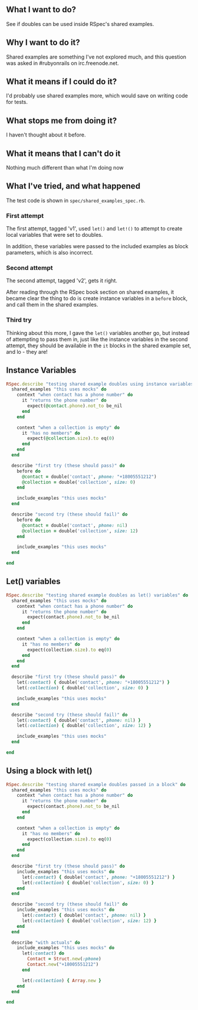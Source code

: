## What I want to do?

See if doubles can be used inside RSpec's shared examples.

## Why I want to do it?
 
Shared examples are something I've not explored much, and this
question was asked in #rubyonrails on irc.freenode.net.

## What it means if I could do it?
 
I'd probably use shared examples more, which would save on writing
code for tests.

## What stops me from doing it?

I haven't thought about it before.

## What it means that I can't do it

Nothing much different than what I'm doing now

## What I've tried, and what happened

The test code is shown in `spec/shared_examples_spec.rb`.

### First attempt

The first attempt, tagged 'v1', used `let()` and `let!()` to attempt
to create local variables that were set to doubles.

In addition, these variables were passed to the included examples as
block parameters, which is also incorrect.

### Second attempt

The second attempt, tagged 'v2', gets it right.

After reading through the RSpec book section on shared examples, it
became clear the thing to do is create instance variables in a
`before` block, and call them in the shared examples.

### Third try

Thinking about this more, I gave the `let()` variables another go, but
instead of attempting to pass them in, just like the instance
variables in the second attempt, they should be available in the `it`
blocks in the shared example set, and lo - they are!

## Instance Variables

``` ruby
RSpec.describe "testing shared example doubles using instance variables" do
  shared_examples "this uses mocks" do
    context "when contact has a phone number" do
      it "returns the phone number" do
        expect(@contact.phone).not_to be_nil
      end
    end

    context "when a collection is empty" do
      it "has no members" do
        expect(@collection.size).to eq(0)
      end
    end
  end

  describe "first try (these should pass)" do
    before do
      @contact = double('contact', phone: "+18005551212")
      @collection = double('collection', size: 0)
    end

    include_examples "this uses mocks"
  end

  describe "second try (these should fail)" do
    before do
      @contact = double('contact', phone: nil)
      @collection = double('collection', size: 12)
    end

    include_examples "this uses mocks"
  end

end
```

## Let() variables

``` ruby
RSpec.describe "testing shared example doubles as let() variables" do
  shared_examples "this uses mocks" do
    context "when contact has a phone number" do
      it "returns the phone number" do
        expect(contact.phone).not_to be_nil
      end
    end

    context "when a collection is empty" do
      it "has no members" do
        expect(collection.size).to eq(0)
      end
    end
  end

  describe "first try (these should pass)" do
    let(:contact) { double('contact', phone: "+18005551212") }
    let(:collection) { double('collection', size: 0) }

    include_examples "this uses mocks"
  end

  describe "second try (these should fail)" do
    let(:contact) { double('contact', phone: nil) }
    let(:collection) { double('collection', size: 12) }

    include_examples "this uses mocks"
  end

end
```

## Using a block with let()

``` ruby
RSpec.describe "testing shared example doubles passed in a block" do
  shared_examples "this uses mocks" do
    context "when contact has a phone number" do
      it "returns the phone number" do
        expect(contact.phone).not_to be_nil
      end
    end

    context "when a collection is empty" do
      it "has no members" do
        expect(collection.size).to eq(0)
      end
    end
  end

  describe "first try (these should pass)" do
    include_examples "this uses mocks" do
      let(:contact) { double('contact', phone: "+18005551212") }
      let(:collection) { double('collection', size: 0) }
    end
  end

  describe "second try (these should fail)" do
    include_examples "this uses mocks" do
      let(:contact) { double('contact', phone: nil) }
      let(:collection) { double('collection', size: 12) }
    end
  end

  describe "with actuals" do
    include_examples "this uses mocks" do
      let(:contact) do
        Contact = Struct.new(:phone)
        Contact.new("+18005551212")
      end

      let(:collection) { Array.new }
    end
  end

end
```
